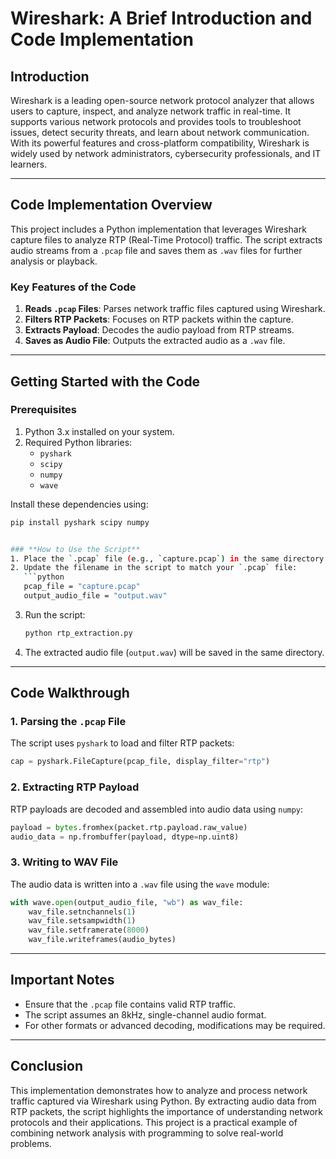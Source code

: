 
# Wireshark: A Brief Introduction and Code Implementation

## **Introduction**
Wireshark is a leading open-source network protocol analyzer that allows users to capture, inspect, and analyze network traffic in real-time. It supports various network protocols and provides tools to troubleshoot issues, detect security threats, and learn about network communication. With its powerful features and cross-platform compatibility, Wireshark is widely used by network administrators, cybersecurity professionals, and IT learners.

---

## **Code Implementation Overview**
This project includes a Python implementation that leverages Wireshark capture files to analyze RTP (Real-Time Protocol) traffic. The script extracts audio streams from a `.pcap` file and saves them as `.wav` files for further analysis or playback.

### **Key Features of the Code**
1. **Reads `.pcap` Files**: Parses network traffic files captured using Wireshark.
2. **Filters RTP Packets**: Focuses on RTP packets within the capture.
3. **Extracts Payload**: Decodes the audio payload from RTP streams.
4. **Saves as Audio File**: Outputs the extracted audio as a `.wav` file.

---

## **Getting Started with the Code**

### **Prerequisites**
1. Python 3.x installed on your system.
2. Required Python libraries:
   - `pyshark`
   - `scipy`
   - `numpy`
   - `wave`

Install these dependencies using:
```bash
pip install pyshark scipy numpy


### **How to Use the Script**
1. Place the `.pcap` file (e.g., `capture.pcap`) in the same directory as the script.
2. Update the filename in the script to match your `.pcap` file:
   ```python
   pcap_file = "capture.pcap"
   output_audio_file = "output.wav"
   ```
3. Run the script:
   ```bash
   python rtp_extraction.py
   ```
4. The extracted audio file (`output.wav`) will be saved in the same directory.

---

## **Code Walkthrough**

### **1. Parsing the `.pcap` File**
The script uses `pyshark` to load and filter RTP packets:
```python
cap = pyshark.FileCapture(pcap_file, display_filter="rtp")
```

### **2. Extracting RTP Payload**
RTP payloads are decoded and assembled into audio data using `numpy`:
```python
payload = bytes.fromhex(packet.rtp.payload.raw_value)
audio_data = np.frombuffer(payload, dtype=np.uint8)
```

### **3. Writing to WAV File**
The audio data is written into a `.wav` file using the `wave` module:
```python
with wave.open(output_audio_file, "wb") as wav_file:
    wav_file.setnchannels(1)
    wav_file.setsampwidth(1)
    wav_file.setframerate(8000)
    wav_file.writeframes(audio_bytes)
```

---

## **Important Notes**
- Ensure that the `.pcap` file contains valid RTP traffic.
- The script assumes an 8kHz, single-channel audio format.
- For other formats or advanced decoding, modifications may be required.

---

## **Conclusion**
This implementation demonstrates how to analyze and process network traffic captured via Wireshark using Python. By extracting audio data from RTP packets, the script highlights the importance of understanding network protocols and their applications. This project is a practical example of combining network analysis with programming to solve real-world problems.

```
